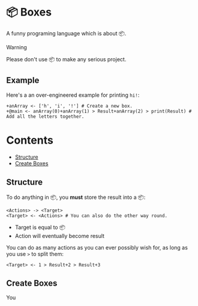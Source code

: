 # 📦 Boxes
A funny programing language which is about 📦.

> [!WARNING]
> Please don't use 📦 to make any serious project.

## Example
Here's a an over-engineered example for printing `hi!`:
```
+anArray <- ['h', 'i', '!'] # Create a new box.
+@main <- anArray(0)+anArray(1) > Result+anArray(2) > print(Result) # Add all the letters together.
```

# Contents
* [Structure](structure)
* [Create Boxes](create-boxes)

## Structure
To do anything in 📦, you **must** store the result into a 📦:
```
<Actions> -> <Target>
<Target> <- <Actions> # You can also do the other way round.
```
* Target is equal to 📦
* Action will eventually become result

You can do as many actions as you can ever possibly wish for, as long as you use `>` to split them:
```
<Target> <- 1 > Result+2 > Result+3
```

## Create Boxes
You
